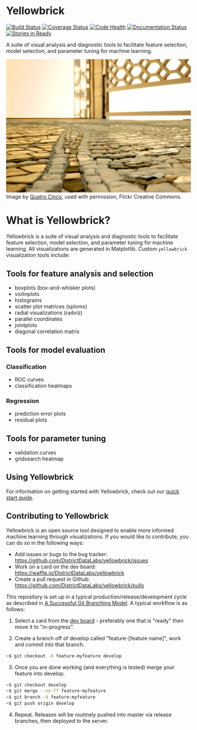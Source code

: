 # Yellowbrick

[![Build Status](https://travis-ci.org/DistrictDataLabs/yellowbrick.svg?branch=master)](https://travis-ci.org/DistrictDataLabs/yellowbrick)
[![Coverage Status](https://coveralls.io/repos/github/DistrictDataLabs/yellowbrick/badge.svg?branch=master)](https://coveralls.io/github/DistrictDataLabs/yellowbrick?branch=master)
[![Code Health](https://landscape.io/github/DistrictDataLabs/yellowbrick/master/landscape.svg?style=flat)](https://landscape.io/github/DistrictDataLabs/yellowbrick/master)
[![Documentation Status](https://readthedocs.org/projects/yellowbrick/badge/?version=latest)](http://yellowbrick.readthedocs.io/en/latest/?badge=latest)
[![Stories in Ready](https://badge.waffle.io/DistrictDataLabs/yellowbrick.png?label=ready&title=Ready)](https://waffle.io/DistrictDataLabs/yellowbrick)


A suite of visual analysis and diagnostic tools to facilitate feature selection, model selection, and parameter tuning for machine learning.


![Follow the yellow brick road](images/yellowbrickroad.jpg)
Image by [Quatro Cinco](https://flic.kr/p/2Yj9mj), used with permission, Flickr Creative Commons.

# What is Yellowbrick?
Yellowbrick is a suite of visual analysis and diagnostic tools to facilitate feature selection, model selection, and parameter tuning for machine learning. All visualizations are generated in Matplotlib. Custom `yellowbrick` visualization tools include:

## Tools for feature analysis and selection
- boxplots (box-and-whisker plots)    
- violinplots    
- histograms    
- scatter plot matrices (sploms)    
- radial visualizations (radviz)    
- parallel coordinates    
- jointplots    
- diagonal correlation matrix    

## Tools for model evaluation
### Classification
- ROC curves    
- classification heatmaps    

### Regression
- prediction error plots     
- residual plots     

## Tools for parameter tuning
- validation curves    
- gridsearch heatmap    

## Using Yellowbrick
For information on getting started with Yellowbrick, check out our [quick start guide](https://github.com/DistrictDataLabs/yellowbrick/blob/develop/docs/setup.md).

## Contributing to Yellowbrick

Yellowbrick is an open source tool designed to enable more informed machine learning through visualizations. If you would like to contribute, you can do so in the following ways:

 - Add issues or bugs to the bug tracker: https://github.com/DistrictDataLabs/yellowbrick/issues
 - Work on a card on the dev board: https://waffle.io/DistrictDataLabs/yellowbrick
 - Create a pull request in Github: https://github.com/DistrictDataLabs/yellowbrick/pulls

This repository is set up in a typical production/release/development cycle as described in [A Successful Git Branching Model](http://nvie.com/posts/a-successful-git-branching-model/). A typical workflow is as follows:

1. Select a card from the [dev board](https://waffle.io/districtdatalabs/yellowbrick) - preferably one that is "ready" then move it to "in-progress".

2. Create a branch off of develop called "feature-[feature name]", work and commit into that branch.
```bash
~$ git checkout -b feature-myfeature develop
```

3. Once you are done working (and everything is tested) merge your feature into develop.
```bash
~$ git checkout develop
~$ git merge --no-ff feature-myfeature
~$ git branch -d feature-myfeature
~$ git push origin develop
```

4. Repeat. Releases will be routinely pushed into master via release branches, then deployed to the server.
